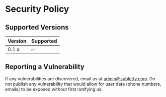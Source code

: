 # Security Policy

## Supported Versions


| Version | Supported          |
| ------- | ------------------ |
| 0.1.x   | :white_check_mark: |


## Reporting a Vulnerability

If any vulnerabilities are discovered, email us at admin@subletty.com. 
Do not publish any vulnerability that would allow for user data (phone numbers, emails) to be exposed without first notifying us.
